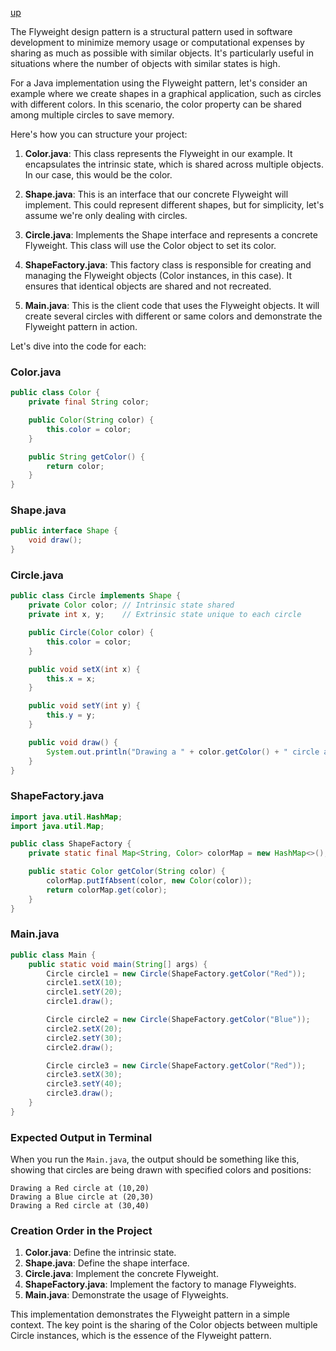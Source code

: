 [up](../README.md)

The Flyweight design pattern is a structural pattern used in software development to minimize memory usage or computational expenses by sharing as much as possible with similar objects. It's particularly useful in situations where the number of objects with similar states is high.

For a Java implementation using the Flyweight pattern, let's consider an example where we create shapes in a graphical application, such as circles with different colors. In this scenario, the color property can be shared among multiple circles to save memory.

Here's how you can structure your project:

1. **Color.java**: This class represents the Flyweight in our example. It encapsulates the intrinsic state, which is shared across multiple objects. In our case, this would be the color.

2. **Shape.java**: This is an interface that our concrete Flyweight will implement. This could represent different shapes, but for simplicity, let's assume we're only dealing with circles.

3. **Circle.java**: Implements the Shape interface and represents a concrete Flyweight. This class will use the Color object to set its color.

4. **ShapeFactory.java**: This factory class is responsible for creating and managing the Flyweight objects (Color instances, in this case). It ensures that identical objects are shared and not recreated.

5. **Main.java**: This is the client code that uses the Flyweight objects. It will create several circles with different or same colors and demonstrate the Flyweight pattern in action.

Let's dive into the code for each:

### Color.java

```java
public class Color {
    private final String color;

    public Color(String color) {
        this.color = color;
    }

    public String getColor() {
        return color;
    }
}
```

### Shape.java

```java
public interface Shape {
    void draw();
}
```

### Circle.java

```java
public class Circle implements Shape {
    private Color color; // Intrinsic state shared
    private int x, y;    // Extrinsic state unique to each circle

    public Circle(Color color) {
        this.color = color;
    }

    public void setX(int x) {
        this.x = x;
    }

    public void setY(int y) {
        this.y = y;
    }

    public void draw() {
        System.out.println("Drawing a " + color.getColor() + " circle at (" + x + "," + y + ")");
    }
}
```

### ShapeFactory.java

```java
import java.util.HashMap;
import java.util.Map;

public class ShapeFactory {
    private static final Map<String, Color> colorMap = new HashMap<>();

    public static Color getColor(String color) {
        colorMap.putIfAbsent(color, new Color(color));
        return colorMap.get(color);
    }
}

```

### Main.java

```java
public class Main {
    public static void main(String[] args) {
        Circle circle1 = new Circle(ShapeFactory.getColor("Red"));
        circle1.setX(10);
        circle1.setY(20);
        circle1.draw();

        Circle circle2 = new Circle(ShapeFactory.getColor("Blue"));
        circle2.setX(20);
        circle2.setY(30);
        circle2.draw();

        Circle circle3 = new Circle(ShapeFactory.getColor("Red"));
        circle3.setX(30);
        circle3.setY(40);
        circle3.draw();
    }
}
```

### Expected Output in Terminal

When you run the `Main.java`, the output should be something like this, showing that circles are being drawn with specified colors and positions:

```
Drawing a Red circle at (10,20)
Drawing a Blue circle at (20,30)
Drawing a Red circle at (30,40)
```

### Creation Order in the Project

1. **Color.java**: Define the intrinsic state.
2. **Shape.java**: Define the shape interface.
3. **Circle.java**: Implement the concrete Flyweight.
4. **ShapeFactory.java**: Implement the factory to manage Flyweights.
5. **Main.java**: Demonstrate the usage of Flyweights.

This implementation demonstrates the Flyweight pattern in a simple context. The key point is the sharing of the Color objects between multiple Circle instances, which is the essence of the Flyweight pattern.
